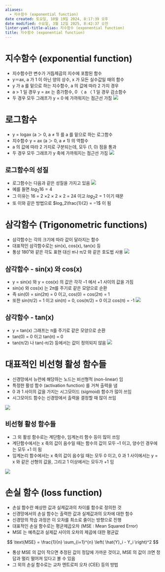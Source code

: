 ```yaml
---
aliases:
  - 지수함수 (exponential function)
date created: 토요일, 10월 19일 2024, 8:17:39 오후
date modified: 수요일, 3월 12일 2025, 8:42:37 오전
linter-yaml-title-alias: 지수함수 (exponential function)
title: 지수함수 (exponential function)
---
```


# 지수함수 (exponential function)

 - 지수함수란 변수가 거듭제곱의 지수에 포함된 함수
 - y＝ax, a 가 1 이 아닌 양의 상수, x 가 모든 실수값일 때의 함수
 - y 가 a 를 밑으로 하는 지수함수, a 의 값에 따라 2 가지 경우
 - a > 1 일 경우 y = ax 는 증가함수, 0 〈 a 〈 1 일 경우 감소함수
 - 두 경우 모두 그래프가 y = 0 에 가까워지는 점근선 가짐
![](https://i.imgur.com/z5gyjkt.png)

# 로그함수

 - y = logax (a ＞ 0, a ≠ 1) 를 a 를 밑으로 하는 로그함수
 - 지수함수 y = ax (a ＞ 0, a ≠ 1) 의 역함수
 - a 의 값에 따라 2 가지로 구분되는데, 모두 (1, 0) 점을 통과
 - 두 경우 모두 그래프가 y 축에 가까워지는 점근선 가짐
![](https://i.imgur.com/NmbufHg.png)

## 로그함수의 성질

 - 로그함수는 다음과 같은 성질을 가지고 있음
![](https://i.imgur.com/Q3V6YKT.png)
 - 예를 들면 $log_2 16 = 4$
 - 그 이유는 16 = 2 ×2 × 2 × 2 = 24 이고 $log_2 2 = 1$ 이기 때문
 - 또 이와 같은 방법으로 $log_2\frac{1}{2} = −1$ 이 됨

# 삼각함수 (Trigonometric functions)

 - 삼각함수는 각의 크기에 따라 값이 달라지는 함수
 - 대표적인 삼각함수로는 sin(x), cos(x), tan(x) 등
 - 통상 180˚와 같은 각도 표현 대신 π나 π/2 와 같은 호도법 사용
![](https://i.imgur.com/tdNKQC1.png)

## 삼각함수 - sin(x) 와 cos(x)

 - y = sin(x) 와 y = cos(x) 의 값은 각각 –1 에서 +1 사이의 값을 가짐
 - sin(x) 와 cos(x) 는 2π를 주기로 같은 모양으로 순환
 - 즉 sin(0) = sin(2π) = 0 이고, cos(0) = cos(2π) = 1
 - 또한 sin(π/2) = 1 이고 sin(π) = 0, cos(π/2) = 0 이고 cos(π) = -1
![](https://i.imgur.com/Pmi4ZuS.png)

## 삼각함수 - tan(x)

 - y = tan(x) 그래프는 π를 주기로 같은 모양으로 순환
 - tan(0) = 0 이고 tan(π) = 0
 - tan(π/2) 나 tan(-π/2) 등에서는 값이 정의되지 않음
![](https://i.imgur.com/kt1AUUY.png)

# 대표적인 비선형 활성 함수들

 - 신경망에서 뉴런에 해당하는 노드는 비선형적 (non-linear) 임
 - 특정한 활성 함수 (activation function) 를 거쳐 출력을 냄
 - 0 과 1 사이의 값을 가지는 시그모이드 (sigmoid) 함수가 많이 쓰임
 - 시그모이드 함수는 신경망에서 출력을 결정할 때 많이 쓰임

![](https://i.imgur.com/1s1W5Dc.png)

## 비선형 활성 함수들

 - 그 외 활성 함수로는 계단함수, 임계논리 함수 등이 많이 쓰임
 - 계단함수에서는 x 축의 값이 음수일 때는 함수의 값이 모두 –1 이고, 양수인 경우에는 모두 +1 이 됨
 - 임계논리 함수에서는 x 축의 값이 음수일 때는 모두 0 이고, 0 과 1 사이에서는 y = x 와 같은 선형의 값을, 그리고 1 이상에서는 모두가 +1 임

![](https://i.imgur.com/iKc2zOv.png)

# 손실 함수 (loss function)

 - 손실 함수란 예상한 값과 실제값과의 차이를 함수로 정의한 것
 - 신경망에서의 손실 함수는 출력한 값과 실제값과의 오차에 대한 함수
 - 신경망의 학습 과정은 이 오차를 최소로 줄이는 방향으로 진행
 - 대표적인 손실 함수로는 평균제곱오차 (MSE : Mean Squared Error)
 - MSE 는 예측값과 실제값 사이의 오차의 제곱에 대한 평균값

$$
\text{MSE} = \frac{1}{n} \sum_{i=1}^{n} \left( \hat{Y}_i - Y_i \right)^2
$$

 - 통상 MSE 의 값이 작으면 추정된 값이 정답에 가까운 것이고, MSE 의 값이 크면 정답과 멀리 떨어져 있다고 볼 수 있음
 - 그 외의 손실 함수로는 교차 엔트로피 오차 (CEE) 등의 방법
